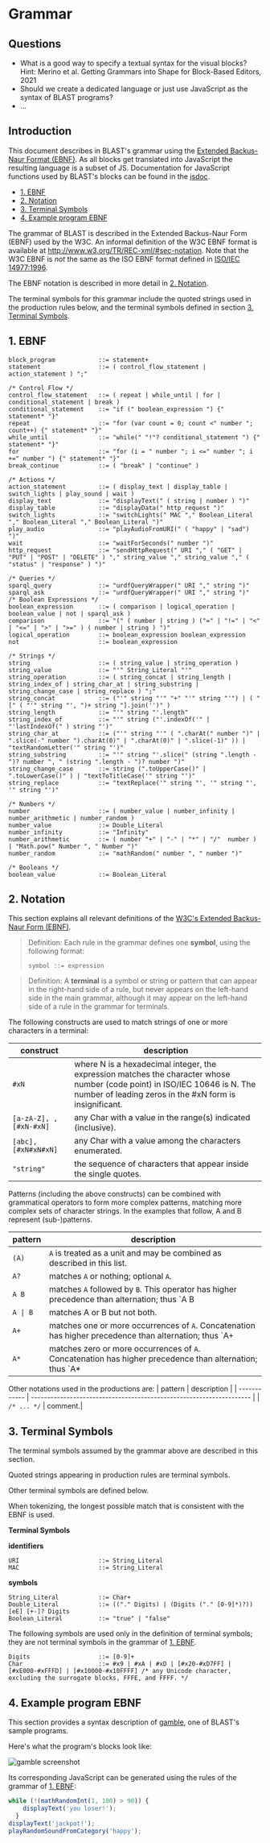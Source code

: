# Grammar <!-- omit in toc -->

## Questions

* What is a good way to specify a textual syntax for the visual blocks? Hint: Merino et al. Getting Grammars into Shape for Block-Based Editors, 2021
* Should we create a dedicated language or just use JavaScript as the syntax of BLAST programs?
* ...

## Introduction

This document describes in BLAST's grammar using the [Extended Backus-Naur Format (EBNF)](https://en.wikipedia.org/wiki/Extended_Backus%E2%80%93Naur_form). As all blocks get translated into JavaScript the resulting language is a subset of JS. Documentation for JavaScript functions used by BLAST's blocks can be found in the [jsdoc](../docs/jsdoc).

- [1. EBNF](#1-ebnf)
- [2. Notation](#2-notation)
- [3. Terminal Symbols](#3-terminal-symbols)
- [4. Example program EBNF](#4-example-program-ebnf)

The grammar of BLAST is described in the Extended Backus-Naur Form (EBNF) used by the W3C. An informal definition of the W3C EBNF format is available at
http://www.w3.org/TR/REC-xml/#sec-notation. Note that the W3C EBNF is *not* the same as the ISO EBNF format defined in [ISO/IEC 14977:1996](https://www.iso.org/standard/26153.html).

The EBNF notation is described in more detail in [2. Notation](#2-notation).

The terminal symbols for this grammar include the quoted strings used in the production rules below, and the terminal symbols defined in section  [3. Terminal Symbols](#3-terminal-symbols).

## 1. EBNF

```ebnf-w3c
block_program            ::= statement+
statement                ::= ( control_flow_statement | action_statement ) ";"

/* Control Flow */
control_flow_statement   ::= ( repeat | while_until | for | conditional_statement | break )
conditional_statement    ::= "if (" boolean_expression ") {" statement* "}"
repeat                   ::= "for (var count = 0; count <" number "; count++) {" statement* "}"
while_until              ::= "while(" "!"? conditional_statement ") {" statement* "}"
for                      ::= "for (i = " number "; i <=" number "; i +=" number ") {" statement* "}"
break_continue           ::= ( "break" | "continue" )

/* Actions */
action_statement         ::= ( display_text | display_table | switch_lights | play_sound | wait )
display_text             ::= "displayText(" ( string | number ) ")"
display_table            ::= "displayData(" http_request ")"
switch_lights            ::= "switchLights(" MAC "," Boolean_Literal "," Boolean_Literal "," Boolean_Literal ")"
play_audio               ::= "playAudioFromURI(" ( "happy" | "sad") ")"
wait                     ::= "waitForSeconds(" number ")"
http_request             ::= "sendHttpRequest(" URI "," ( "GET" | "PUT" | "POST" | "DELETE" ) "," string_value "," string_value "," ( "status" | "response" ) ")"

/* Queries */
sparql_query             ::= "urdfQueryWrapper(" URI "," string ")"
sparql_ask               ::= "urdfQueryWrapper(" URI "," string ")"
/* Boolean Expressions */
boolean_expression       ::= ( comparison | logical_operation | boolean_value | not | sparql_ask )
comparison               ::= "(" ( number | string ) ("=" | "!=" | "<" | "<=" | ">" | ">=" ) ( number | string ) ")"
logical_operation        ::= boolean_expression boolean_expression
not                      ::= boolean_expression

/* Strings */
string                   ::= ( string_value | string_operation )
string_value             ::= "'" String_Literal "'"
string_operation         ::= ( string_concat | string_length | string_index_of | string_char_at | string_substring | string_change_case | string_replace ) ";"
string_concat            ::= ("'" string "'" "+" "'" string "'") | ( "[" ( "'" string "', ")+ string "].join('')" )
string_length            ::= "'" string "'.length" 
string_index_of          ::= "'" string ("'.indexOf('" | "'lastIndexOf(" ) string "')"
string_char_at           ::= ("'" string "'" ( ".charAt(" number ")" | ".slice(-" number ").charAt(0)" | ".charAt(0)" | ".slice(-1)" )) | "textRandomLetter('" string "')"
string_substring         ::= "'" string "'.slice(" (string ".length - ")? number ", " (string ".length - ")? number ")" 
string_change_case       ::= string (".toUpperCase()" | ".toLowerCase()" ) | "textToTitleCase('" string "')"
string_replace           ::= "textReplace('" string "', '" string "', '" string "')"

/* Numbers */
number                   ::= ( number_value | number_infinity | number_arithmetic | number_random )
number_value             ::= Double_Literal
number_infinity          ::= "Infinity"
number_arithmetic        ::= ( number "+" | "-" | "*" | "/"  number ) | "Math.pow(" Number ", " Number ")"
number_random            ::= "mathRandom(" number ", " number ")"

/* Booleans */
boolean_value            ::= Boolean_Literal
```

## 2. Notation
This section explains all relevant definitions of the [W3C's Extended Backus-Naur Form (EBNF)](https://www.w3.org/TR/2010/REC-xquery-20101214/#EBNFNotation).
> Definition: Each rule in the grammar defines one **symbol**, using the following format:
> ```ebnf
> symbol ::= expression
> ```

> Definition: A **terminal** is a symbol or string or pattern that can appear in the right-hand side of a rule, but never appears on the left-hand side in the main grammar, although it may appear on the left-hand side of a rule in the grammar for terminals.

The following constructs are used to match strings of one or more characters in a terminal:

| construct    | description                                                      |
| ------------ | ---------------------------------------------------------------- |
| `#xN` | where N is a hexadecimal integer, the expression matches the character whose number (code point) in ISO/IEC 10646 is N. The number of leading zeros in the #xN form is insignificant.
| `[a-zA-Z], , [#xN-#xN]` | any Char with a value in the range(s) indicated (inclusive).     |
| `[abc], [#xN#xN#xN]`    | any Char with a value among the characters enumerated.           |
| `"string"` | the sequence of characters that appear inside the single quotes. |

Patterns (including the above constructs) can be combined with grammatical operators to form more complex patterns, matching more complex sets of character strings. In the examples that follow, A and B represent (sub-)patterns.

| pattern      | description                                                          |
| ------------ | -------------------------------------------------------------------- |
| `(A)`      | `A` is treated as a unit and may be combined as described in this list.|
| `A?` | matches `A` or nothing; optional `A`. |
| `A B` | matches `A` followed by `B`. This operator has higher precedence than alternation; thus `A B | C D` is identical to `(A B) | (C D)`. |
| `A \| B`  | matches A or B but not both. |
| `A+` | matches one or more occurrences of `A`. Concatenation has higher precedence than alternation; thus `A+ | B+` is identical to `(A+) | (B+)`. |
| `A*` | matches zero or more occurrences of `A`. Concatenation has higher precedence than alternation; thus `A* | B*` is identical to `(A*) | (B*)` |

Other notations used in the productions are:
| pattern      | description                                                          |
| ------------ | -------------------------------------------------------------------- |
| `/* ... */`      | comment.|

## 3. Terminal Symbols

The terminal symbols assumed by the grammar above are described in this section.

Quoted strings appearing in production rules are terminal symbols.

Other terminal symbols are defined below.

When tokenizing, the longest possible match that is consistent with the EBNF is used.

**Terminal Symbols**

**identifiers**
```ebnf
URI                      ::= String_Literal
MAC                      ::= String_Literal
```

**symbols**
```ebnf
String_Literal           ::= Char+
Double_Literal           ::= (("." Digits) | (Digits ("." [0-9]*)?)) [eE] [+-]? Digits
Boolean_Literal          ::= "true" | "false"
```

The following symbols are used only in the definition of terminal symbols; they are not terminal symbols in the grammar of [1. EBNF](#1-ebnf).
```ebnf
Digits                   ::= [0-9]+
Char                     ::= #x9 | #xA | #xD | [#x20-#xD7FF] | [#xE000-#xFFFD] | [#x10000-#x10FFFF]	/* any Unicode character, excluding the surrogate blocks, FFFE, and FFFF. */
```

## 4. Example program EBNF
This section provides a syntax description of [gamble](../samples/gamble.xml), one of BLAST's sample programs. 

Here's what the program's blocks look like:

![gamble screenshot](images/gamble.png)

Its corresponding JavaScript can be generated using the rules of the grammar of [1. EBNF](#1-ebnf):
```JavaScript
while (!(mathRandomInt(1, 100) > 90)) {
    displayText('you loser!');
  }
displayText('jackpot!');
playRandomSoundFromCategory('happy');
```